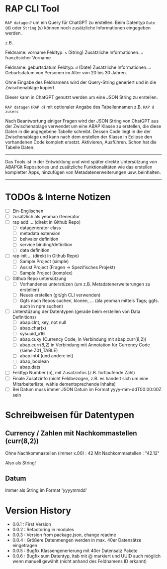 # RAP CLI Tool

`RAP datagen?` um ein Query für ChatGPT zu erstellen. Beim Datentyp `Date` (d) oder `String` (s) können noch zusätzliche Informationen eingegeben werden.

z.B.

Feldname: vorname
Feldtyp: `s` (String)
Zusätzliche Informationen...: französicher Vorname

Feldname: geburtsdatum
Feldtyp: `d` (Date)
Zusätzliche Informationen...: Geburtsdatum von Personen im Alter von 20 bis 30 Jahren.

Ohne Eingabe des Feldnamens wird der Query-String generiert und in die Zwischenablage kopiert.

Dieser kann in ChatGPT genutzt werden um eine JSON String zu erstellen.

`RAP datagen` (`RAP d`) mit optionaler Angabe des Tabellennamen z.B. `RAP d zusers`

Nach Beantwortung einiger Fragen wird der JSON String von ChatGPT aus der Zwischenablage verwendet um eine ABAP Klasse zu erstellen, die diese Daten in die angegebene Tabelle schreibt. Dessen Code liegt in die der Zwischenablage und kann nach dem erstellen der Klasse in Eclipse den vorhandenen Code komplett ersetzt. Aktivieren, Ausführen. Schon hat die Tabelle Daten.

---

Das Tools ist in der Entwicklung und wird später direkte Untersützung von ABAPGit Repositories und zusätzliche Funktionalitäten wie das erstellen kompletter Apps, hinzufügen von Metadatenerweiterungen usw. beinhalten.

---


# TODOs & Interne Notizen

- [ ] Ein-Englischen
- [ ] zusätzlich als yeoman Generator
- [ ] rap add ...  (direkt in Github Repo)
    - [ ] datagenerator class
    - [ ] metadata extension
    - [ ] behvaior definition
    - [ ] service binding/definition
    - [ ] data definition
- [ ] rap init ... (direkt in Github Repo)
    - [ ] Sample Project (simple)
    - [ ] Assist Project (Fragen -> Spezifisches Projekt)
    - [ ] Sample Project (komplex)
- [ ] Github Repo untersützung
    - [ ] Vorhandenes unterstüzen (um z.B. Metadatenerweiterungen zu erstellen)
    - [ ] Neues erstellen (git/gh CLI verwenden)
    - [ ] Ggfs nach Repos suchen, klonen, ... (ála yeoman mittels Tags; ggfs. auch in npm suchen)
- [ ] Unterstüzung der Datentypen (gerade beim erstellen von Data Definitions)
    - [ ] abap.clnt, key, not null
    - [ ] abap.char(x)
    - [ ] sysuuid_x16
    - [ ] abap.cuky (Currency Code, in Verbindung mit abap.curr(8,2))
    - [ ] abap.curr(8,2) in Verbindung mit Annotation für Currency Code (siehe Z01_TABLE)
    - [ ] abap.int4 (und andere int)
    - [ ] abap_boolean
    - [ ] abap.dats
- [ ] Feldtyp Number (n), mit Zusatzinfos (z.B. fortlaufende Zahl)
- [ ] Finale Zusatzinfo (nicht Feldbezogen, z.B. es handelt sich um eine Mitarbeiterliste, wähle dementsprechende Inhalte)
- [ ] Bei Datum muss immer JSON Datum im Format yyyy-mm-ddT00:00:00Z sein

# Schreibweisen für Datentypen

## Currency / Zahlen mit Nachkommastellen (curr(8,2))

Ohne Nachkommastellen (immer x.00) : 42
Mit Nachkommastellen               : "42.12"

Also als String!

## Datum

Immer als String im Format 'yyyymmdd'





# Version History
- 0.0.1 : First Version
- 0.0.2 : Refactoring in modules
- 0.0.3 : Version from package.json, change readme
- 0.0.4 : Größere Datenmengen werden in max. 40er Datensätze eingetragen
- 0.0.5 : Bugfix Klassengenerierung mit 40er Datensatz Pakete
- 0.0.6 : Bugfix sum Datentyp, itab mit @ markiert und UUID auch möglich wenn manuell gewählt (nicht anhand des Feldnamens ID erkannt)
